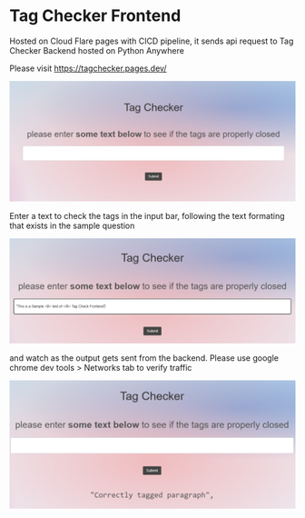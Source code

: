 # Tag Checker Frontend 

Hosted on Cloud Flare pages with CICD pipeline, it sends api request to Tag Checker Backend hosted on Python Anywhere

Please visit https://tagchecker.pages.dev/ 

![ui before text input](/static/ui.png)

Enter a text to check the tags in the input bar, following the text formating that exists in the sample question

![ui before text input](/static/ui2.png)

and watch as the output gets sent from the backend. Please use google chrome dev tools > Networks tab to verify traffic

![ui before text input](/static/ui3.png)

